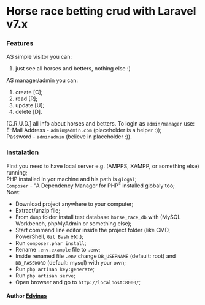 # Horse race betting crud with Laravel v7.x

### Features
AS simple visitor you can:
1. just see all horses and betters, nothing else :)

AS manager/admin you can:
1. create [C];
2. read [R];
3. update [U];
4. delete [D].

[C.R.U.D.] all info about horses and betters.
To login as `admin/manager` use:  
E-Mail Address - `admin@admin.com` (placeholder is a helper :));  
Password - `adminadmin` (believe in placeholder :)).  

### Instalation
First you need to have local server e.g. (AMPPS, XAMPP, or something else) running;  
PHP installed in yor machine and his path is `glogal`;  
`Composer` - "A Dependency Manager for PHP" installed globaly too;  
Now:  
- Download project anywhere to your computer;
- Extract/unzip file;
- From `dump` folder install test database `horse_race_db` with (MySQL Workbench, phpMyAdmin or something else);
- Start command line editor inside the project folder (like CMD, PowerShell, `Git Bash` etc.);
- Run `composer.phar install`;
- Rename `.env.example` file to `.env`;
- Inside renamed file `.env` change `DB_USERNAME` (default: root) and `DB_PASSWORD` (default: mysql) with your own;
- Run `php artisan key:generate`;
- Run `php artisan serve`;
- Open browser and go to `http://localhost:8000/`;
  
#### Author [Edvinas](https://github.com/Edvinas-S)
